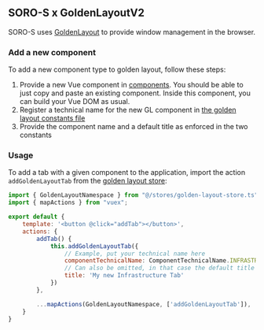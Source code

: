 ## SORO-S x GoldenLayoutV2

SORO-S uses [GoldenLayout](https://github.com/golden-layout/golden-layout) to provide window management in the browser.

### Add a new component
To add a new component type to golden layout, follow these steps:
1. Provide a new Vue component in [components](components). You should be able to just copy and paste an existing
    component. Inside this component, you can build your Vue DOM as usual.
2. Register a technical name for the new GL component in [the golden layout constants file](golden-layout-constants.ts)
3. Provide the component name and a default title as enforced in the two constants

### Usage

To add a tab with a given component to the application, import the action `addGoldenLayoutTab` from the [golden layout store](src/stores/golden-layout-store.ts):

```js
import { GoldenLayoutNamespace } from "@/stores/golden-layout-store.ts";
import { mapActions } from "vuex";

export default {
    template: '<button @click="addTab"></button>',
    actions: {
        addTab() {
            this.addGoldenLayoutTab({
                // Example, put your technical name here
                componentTechnicalName: ComponentTechnicalName.INFRASTRUCTURE,
                // Can also be omitted, in that case the default title will be applied
                title: 'My new Infrastructure Tab'
            })
        },

        ...mapActions(GoldenLayoutNamespace, ['addGoldenLayoutTab']),
    }
}
```

